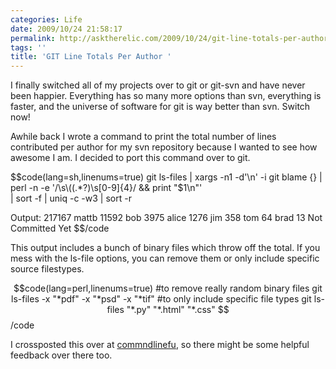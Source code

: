 ```yaml
---
categories: Life
date: 2009/10/24 21:58:17
permalink: http://asktherelic.com/2009/10/24/git-line-totals-per-author/
tags: ''
title: 'GIT Line Totals Per Author '
---
```

I finally switched all of my projects over to git or git-svn and have never been happier. Everything has so many more options than svn, everything is faster, and the universe of software for git is way better than svn. Switch now!

Awhile back I wrote a command to print the total number of lines contributed per author for my svn repository because I wanted to see how awesome I am. I decided to port this command over to git.

$$code(lang=sh,linenums=true)
git ls-files | xargs -n1 -d'\n' -i git blame {} | perl -n -e '/\s\((.*?)\s[0-9]{4}/ && print "$1\n"' \
    | sort -f | uniq -c -w3 | sort -r

Output:
    217167 mattb
    11592  bob
    3975   alice
    1276   jim
    358    tom
    64     brad
    13     Not Committed Yet
$$/code

This output includes a bunch of binary files which throw off the total.  If you mess with the ls-file options, you can remove them or only include specific source filestypes.

$$code(lang=perl,linenums=true)
#to remove really random binary files
git ls-files -x "*pdf" -x "*psd" -x "*tif"  
#to only include specific file types
git ls-files "*.py" "*.html" "*.css" 
$$/code

I crossposted this over at <a href="http://www.commandlinefu.com/commands/view/3889/prints-per-line-contribution-per-author-for-a-git-repository">commndlinefu</a>, so there might be some helpful feedback over there too.
